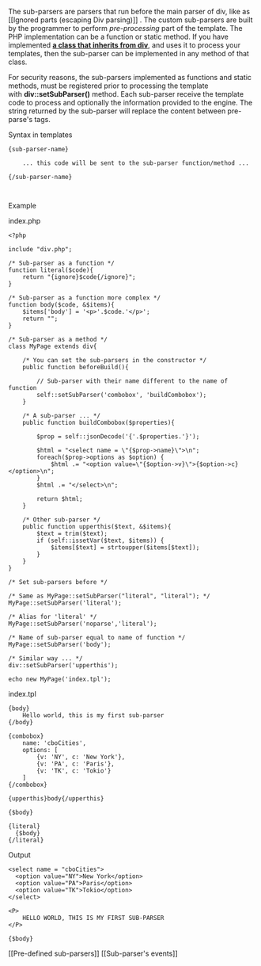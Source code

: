 The sub-parsers are parsers that run before the main parser of div, like as [[Ignored parts (escaping Div parsing)]] . The custom sub-parsers are built by the programmer to perform _pre-processing_ part of the template. The PHP implementation can be a function or static method. If you have implemented [**a class that inherits from div**](https://divengine.org/documentation/div-php-template-engine/features/custom-sub-parsers#oop), and uses it to process your templates, then the sub-parser can be implemented in any method of that class.

For security reasons, the sub-parsers implemented as functions and static methods, must be registered prior to processing the template with **div::setSubParser()** method. Each sub-parser receive the template code to process and optionally the information provided to the engine. The string returned by the sub-parser will replace the content between pre-parse's tags.

Syntax in templates

```
{sub-parser-name}
	
	... this code will be sent to the sub-parser function/method ...
	
{/sub-parser-name}

	
```

Example

index.php

```
<?php 
	
include "div.php";
	
/* Sub-parser as a function */
function literal($code){
	return "{ignore}$code{/ignore}";
}
	
/* Sub-parser as a function more complex */
function body($code, &$items){
	$items['body'] = '<p>'.$code.'</p>';
	return "";
}
	
/* Sub-parser as a method */
class MyPage extends div{
		
	/* You can set the sub-parsers in the constructor */
	public function beforeBuild(){
		
		// Sub-parser with their name different to the name of function  
		self::setSubParser('combobox', 'buildCombobox');
	}
		
	/* A sub-parser ... */
	public function buildCombobox($properties){
			
		$prop = self::jsonDecode('{'.$properties.'}');
			
		$html = "<select name = \"{$prop->name}\">\n";
		foreach($prop->options as $option) {
			$html .= "<option value=\"{$option->v}\">{$option->c}</option>\n";
		}
		$html .= "</select>\n";
			
		return $html;
	}
		
	/* Other sub-parser */
	public function upperthis($text, &$items){
		$text = trim($text);
		if (self::issetVar($text, $items)) {
			$items[$text] = strtoupper($items[$text]);
		}
	}
}
	
/* Set sub-parsers before */
	
/* Same as MyPage::setSubParser("literal", "literal"); */
MyPage::setSubParser('literal');
	           
/* Alias for 'literal' */ 
MyPage::setSubParser('noparse','literal'); 
	
/* Name of sub-parser equal to name of function */
MyPage::setSubParser('body');              
	
/* Similar way ... */
div::setSubParser('upperthis');
	
echo new MyPage('index.tpl');

```

index.tpl

```
{body}
	Hello world, this is my first sub-parser
{/body}
	
{combobox}
    name: 'cboCities',
    options: [
        {v: 'NY', c: 'New York'}, 
        {v: 'PA', c: 'Paris'},
        {v: 'TK', c: 'Tokio'}
    ]
{/combobox}
	
{upperthis}body{/upperthis}
	
{$body}
	
{literal}
  {$body}
{/literal}

```

Output

```
<select name = "cboCities">
  <option value="NY">New York</option>
  <option value="PA">Paris</option>
  <option value="TK">Tokio</option>
</select>
	
<P>
	HELLO WORLD, THIS IS MY FIRST SUB-PARSER
</P>
	
{$body}

```

[[Pre-defined sub-parsers]]
[[Sub-parser's events]]

